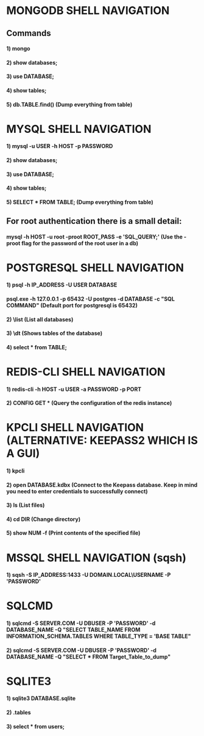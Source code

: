 # MONGODB SHELL NAVIGATION

## Commands

#### 1) mongo

#### 2) show databases;

#### 3) use DATABASE;

#### 4) show tables;

#### 5) db.TABLE.find() (Dump everything from table)

# MYSQL SHELL NAVIGATION

#### 1) mysql -u USER -h HOST -p PASSWORD

#### 2) show databases;

#### 3) use DATABASE;

#### 4) show tables;

#### 5) SELECT * FROM TABLE; (Dump everything from table)

## For root authentication there is a small detail:

#### mysql -h HOST -u root -proot ROOT_PASS -e 'SQL_QUERY;' (Use the -proot flag for the password of the root user in a db)

# POSTGRESQL SHELL NAVIGATION

#### 1) psql -h IP_ADDRESS -U USER DATABASE

#### psql.exe -h 127.0.0.1 -p 65432 -U postgres -d DATABASE -c "SQL COMMAND" (Default port for postgresql is 65432)

#### 2) \list (List all databases)

#### 3) \dt (Shows tables of the database)

#### 4) select * from TABLE;

# REDIS-CLI SHELL NAVIGATION

#### 1) redis-cli -h HOST -u USER -a PASSWORD -p PORT

#### 2) CONFIG GET * (Query the configuration of the redis instance)

# KPCLI SHELL NAVIGATION (ALTERNATIVE: KEEPASS2 WHICH IS A GUI)

#### 1) kpcli

#### 2) open DATABASE.kdbx (Connect to the Keepass database. Keep in mind you need to enter credentials to successfully connect)

#### 3) ls (List files)

#### 4) cd DIR (Change directory)

#### 5) show NUM -f (Print contents of the specified file)

# MSSQL SHELL NAVIGATION (sqsh)

#### 1) sqsh -S IP_ADDRESS:1433 -U DOMAIN.LOCAL\\USERNAME -P 'PASSWORD'

# SQLCMD 

#### 1) sqlcmd -S SERVER.COM -U DBUSER -P 'PASSWORD' -d DATABASE_NAME -Q "SELECT TABLE_NAME FROM INFORMATION_SCHEMA.TABLES WHERE TABLE_TYPE = 'BASE TABLE"

#### 2) sqlcmd -S SERVER.COM -U DBUSER -P 'PASSWORD' -d DATABASE_NAME -Q "SELECT * FROM Target_Table_to_dump"

# SQLITE3

#### 1) sqlite3 DATABASE.sqlite

#### 2) .tables

#### 3) select * from users;

